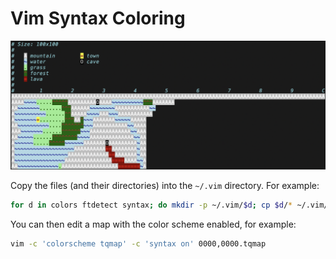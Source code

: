 # Vim Syntax Coloring

<img alt="Vim map syntax coloring" src="vim-map-syntax@2x.png" width="703">

Copy the files (and their directories) into the `~/.vim` directory. For example:

```sh
for d in colors ftdetect syntax; do mkdir -p ~/.vim/$d; cp $d/* ~/.vim/$d; done
```

You can then edit a map with the color scheme enabled, for example:

```sh
vim -c 'colorscheme tqmap' -c 'syntax on' 0000,0000.tqmap
```
